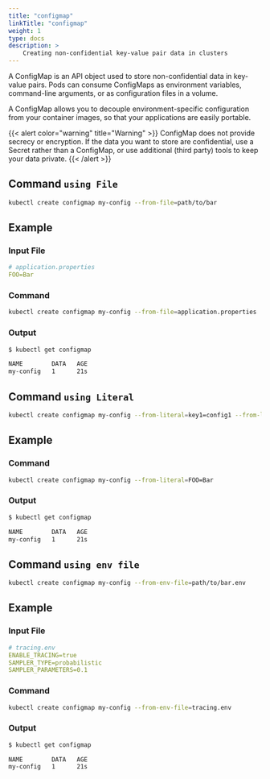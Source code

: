 ```yaml
---
title: "configmap"
linkTitle: "configmap"
weight: 1
type: docs
description: >
    Creating non-confidential key-value pair data in clusters
---
```


A ConfigMap is an API object used to store non-confidential data in key-value pairs. Pods can consume ConfigMaps as environment variables, command-line arguments, or as configuration files in a volume.

A ConfigMap allows you to decouple environment-specific configuration from your container images, so that your applications are easily portable.

{{< alert color="warning" title="Warning" >}}
ConfigMap does not provide secrecy or encryption. If the data you want to store are confidential, use a Secret rather than a ConfigMap, or use additional (third party) tools to keep your data private.
{{< /alert >}}

## Command `using File`

```bash
kubectl create configmap my-config --from-file=path/to/bar
```

## Example

### Input File

```yaml
# application.properties
FOO=Bar
```

### Command

```bash
kubectl create configmap my-config --from-file=application.properties
```

### Output

```bash
$ kubectl get configmap

NAME        DATA   AGE
my-config   1      21s
```

## Command `using Literal`

```bash
kubectl create configmap my-config --from-literal=key1=config1 --from-literal=key2=config2
```

## Example

### Command

```bash
kubectl create configmap my-config --from-literal=FOO=Bar
```

### Output

```bash
$ kubectl get configmap

NAME        DATA   AGE
my-config   1      21s
```

## Command `using env file`

```bash
kubectl create configmap my-config --from-env-file=path/to/bar.env
```

## Example

### Input File

```yaml
# tracing.env
ENABLE_TRACING=true
SAMPLER_TYPE=probabilistic
SAMPLER_PARAMETERS=0.1
```

### Command

```bash
kubectl create configmap my-config --from-env-file=tracing.env
```

### Output

```bash
$ kubectl get configmap

NAME        DATA   AGE
my-config   1      21s
```
